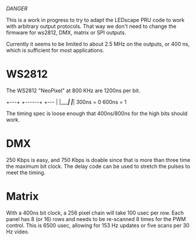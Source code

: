 *DANGER*

This is a work in progress to try to adapt the LEDscape PRU code to work
with arbitrary output protocols.  That way we don't need to change the
firmware for ws2812, DMX, matrix or SPI outputs.

Currently it seems to be limited to about 2.5 MHz on the outputs,
or 400 ns, which is sufficient for most applications.


WS2812
===
The WS2812 "NeoPixel" at 800 KHz are 1200ns per bit.

 +---+      +------+   +---
 |   |______|      |___|
 300ns = 0   600ns = 1

The timing spec is loose enough that 400ns/800ns for the high bits
should work.


DMX
===
250 Kbps is easy, and 750 Kbps is doable since that is more than three time
the maximum bit clock.  The delay code can be used to stretch the pulses to
meet the timing.


Matrix
===
With a 400ns bit clock, a 256 pixel chain will take 100 usec per row.
Each panel has 8 (or 16) rows and needs to be re-scanned 8 times
for the PWM control.  This is 6500 usec, allowing for 153 Hz updates
or five scans per 30 Hz video.


